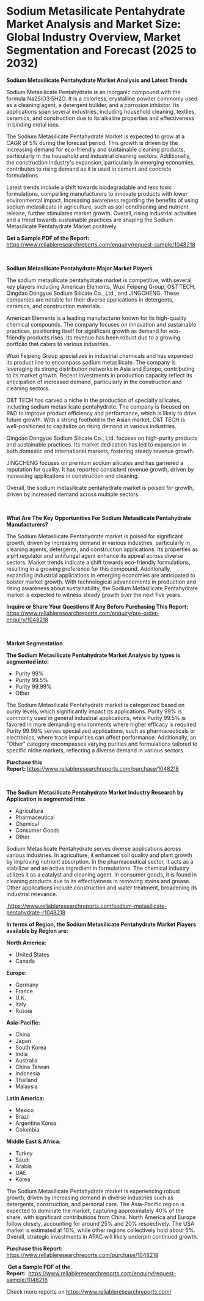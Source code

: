 <p><h1>Sodium Metasilicate Pentahydrate Market Analysis and Market Size: Global Industry Overview, Market Segmentation and Forecast (2025 to 2032)</h1></p><p><strong>Sodium Metasilicate Pentahydrate Market Analysis and Latest Trends</strong></p>
<p><p>Sodium Metasilicate Pentahydrate is an inorganic compound with the formula Na2SiO3·5H2O. It is a colorless, crystalline powder commonly used as a cleaning agent, a detergent builder, and a corrosion inhibitor. Its applications span several industries, including household cleaning, textiles, ceramics, and construction due to its alkaline properties and effectiveness in binding metal ions.</p><p>The Sodium Metasilicate Pentahydrate Market is expected to grow at a CAGR of 5% during the forecast period. This growth is driven by the increasing demand for eco-friendly and sustainable cleaning products, particularly in the household and industrial cleaning sectors. Additionally, the construction industry's expansion, particularly in emerging economies, contributes to rising demand as it is used in cement and concrete formulations.</p><p>Latest trends include a shift towards biodegradable and less toxic formulations, compelling manufacturers to innovate products with lower environmental impact. Increasing awareness regarding the benefits of using sodium metasilicate in agriculture, such as soil conditioning and nutrient release, further stimulates market growth. Overall, rising industrial activities and a trend towards sustainable practices are shaping the Sodium Metasilicate Pentahydrate Market positively.</p></p>
<p><strong>Get a Sample PDF of the Report:&nbsp;</strong> <a href="https://www.reliableresearchreports.com/enquiry/request-sample/1048218?utm_campaign=3051&utm_medium=2&utm_source=Github&utm_content=ia&utm_term=01042025&utm_id=sodium-metasilicate-pentahydrate">https://www.reliableresearchreports.com/enquiry/request-sample/1048218</a></p>
<p>&nbsp;</p>
<p><strong>Sodium Metasilicate Pentahydrate Major Market Players</strong></p>
<p><p>The sodium metasilicate pentahydrate market is competitive, with several key players including American Elements, Wuxi Feipeng Group, O&T TECH, Qingdao Dongyue Sodium Silicate Co., Ltd., and JINGCHENG. These companies are notable for their diverse applications in detergents, ceramics, and construction materials.</p><p>American Elements is a leading manufacturer known for its high-quality chemical compounds. The company focuses on innovation and sustainable practices, positioning itself for significant growth as demand for eco-friendly products rises. Its revenue has been robust due to a growing portfolio that caters to various industries.</p><p>Wuxi Feipeng Group specializes in industrial chemicals and has expanded its product line to encompass sodium metasilicate. The company is leveraging its strong distribution networks in Asia and Europe, contributing to its market growth. Recent investments in production capacity reflect its anticipation of increased demand, particularly in the construction and cleaning sectors.</p><p>O&T TECH has carved a niche in the production of specialty silicates, including sodium metasilicate pentahydrate. The company is focused on R&D to improve product efficiency and performance, which is likely to drive future growth. With a strong foothold in the Asian market, O&T TECH is well-positioned to capitalize on rising demand in various industries.</p><p>Qingdao Dongyue Sodium Silicate Co., Ltd. focuses on high-purity products and sustainable practices. Its market dedication has led to expansion in both domestic and international markets, fostering steady revenue growth.</p><p>JINGCHENG focuses on premium sodium silicates and has garnered a reputation for quality. It has reported consistent revenue growth, driven by increasing applications in construction and cleaning.</p><p>Overall, the sodium metasilicate pentahydrate market is poised for growth, driven by increased demand across multiple sectors.</p></p>
<p>&nbsp;</p>
<p><strong>What Are The Key Opportunities For Sodium Metasilicate Pentahydrate Manufacturers?</strong></p>
<p><p>The Sodium Metasilicate Pentahydrate market is poised for significant growth, driven by increasing demand in various industries, particularly in cleaning agents, detergents, and construction applications. Its properties as a pH regulator and antifungal agent enhance its appeal across diverse sectors. Market trends indicate a shift towards eco-friendly formulations, resulting in a growing preference for this compound. Additionally, expanding industrial applications in emerging economies are anticipated to bolster market growth. With technological advancements in production and rising awareness about sustainability, the Sodium Metasilicate Pentahydrate market is expected to witness steady growth over the next five years.</p></p>
<p><strong>Inquire or Share Your Questions If Any Before Purchasing This Report:</strong> <a href="https://www.reliableresearchreports.com/enquiry/pre-order-enquiry/1048218?utm_campaign=3051&utm_medium=2&utm_source=Github&utm_content=ia&utm_term=01042025&utm_id=sodium-metasilicate-pentahydrate">https://www.reliableresearchreports.com/enquiry/pre-order-enquiry/1048218</a></p>
<p>&nbsp;</p>
<p><strong>Market Segmentation</strong></p>
<p><strong>The Sodium Metasilicate Pentahydrate Market Analysis by types is segmented into:</strong></p>
<p><ul><li>Purity 99%</li><li>Purity 99.5%</li><li>Purity 99.99%</li><li>Other</li></ul></p>
<p><p>The Sodium Metasilicate Pentahydrate market is categorized based on purity levels, which significantly impact its applications. Purity 99% is commonly used in general industrial applications, while Purity 99.5% is favored in more demanding environments where higher efficacy is required. Purity 99.99% serves specialized applications, such as pharmaceuticals or electronics, where trace impurities can affect performance. Additionally, an "Other" category encompasses varying purities and formulations tailored to specific niche markets, reflecting a diverse demand in various sectors.</p></p>
<p><strong>Purchase this Report:&nbsp;</strong><a href="https://www.reliableresearchreports.com/purchase/1048218?utm_campaign=3051&utm_medium=2&utm_source=Github&utm_content=ia&utm_term=01042025&utm_id=sodium-metasilicate-pentahydrate">https://www.reliableresearchreports.com/purchase/1048218</a></p>
<p>&nbsp;</p>
<p><strong>The Sodium Metasilicate Pentahydrate Market Industry Research by Application is segmented into:</strong></p>
<p><ul><li>Agricultura</li><li>Pharmaceutical</li><li>Chemical</li><li>Consumer Goods</li><li>Other</li></ul></p>
<p><p>Sodium Metasilicate Pentahydrate serves diverse applications across various industries. In agriculture, it enhances soil quality and plant growth by improving nutrient absorption. In the pharmaceutical sector, it acts as a stabilizer and an active ingredient in formulations. The chemical industry utilizes it as a catalyst and cleaning agent. In consumer goods, it is found in cleaning products due to its effectiveness in removing stains and grease. Other applications include construction and water treatment, broadening its industrial relevance.</p></p>
<p><a href="https://www.reliableresearchreports.com/sodium-metasilicate-pentahydrate-r1048218?utm_campaign=3051&utm_medium=2&utm_source=Github&utm_content=ia&utm_term=01042025&utm_id=sodium-metasilicate-pentahydrate">&nbsp;https://www.reliableresearchreports.com/sodium-metasilicate-pentahydrate-r1048218</a></p>
<p><strong>In terms of Region, the Sodium Metasilicate Pentahydrate Market Players available by Region are:</strong></p>
<p>
    <p> <strong> North America: </strong>
        <ul>
            <li>United States</li>
            <li>Canada</li>
        </ul>
        </p> 
    <p> <strong> Europe: </strong>
        <ul>
            <li>Germany</li>
            <li>France</li>
            <li>U.K.</li>
            <li>Italy</li>
            <li>Russia</li>
        </ul>
        </p> 
    <p> <strong> Asia-Pacific: </strong>
        <ul>
            <li>China</li>
            <li>Japan</li>
            <li>South Korea</li>
            <li>India</li>
            <li>Australia</li>
            <li>China Taiwan</li>
            <li>Indonesia</li>
            <li>Thailand</li>
            <li>Malaysia</li>
        </ul>
        </p> 
    <p> <strong> Latin America: </strong>
        <ul>
            <li>Mexico</li>
            <li>Brazil</li>
            <li>Argentina Korea</li>
            <li>Colombia</li>
        </ul>
        </p> 
    <p> <strong> Middle East & Africa: </strong>
        <ul>
            <li>Turkey</li>
            <li>Saudi</li>
            <li>Arabia</li>
            <li>UAE</li>
            <li>Korea</li>
        </ul>
    </p>
    </p>
<p><p>The Sodium Metasilicate Pentahydrate market is experiencing robust growth, driven by increasing demand in diverse industries such as detergents, construction, and personal care. The Asia-Pacific region is expected to dominate the market, capturing approximately 40% of the share, with significant contributions from China. North America and Europe follow closely, accounting for around 25% and 20% respectively. The USA market is estimated at 10%, while other regions collectively hold about 5%. Overall, strategic investments in APAC will likely underpin continued growth.</p></p>
<p><strong>Purchase this Report: </strong><a href="https://www.reliableresearchreports.com/purchase/1048218?utm_campaign=3051&utm_medium=2&utm_source=Github&utm_content=ia&utm_term=01042025&utm_id=sodium-metasilicate-pentahydrate">https://www.reliableresearchreports.com/purchase/1048218</a></p>
<p>&nbsp;<strong>Get a Sample PDF of the Report:&nbsp;&nbsp;</strong><a href="https://www.reliableresearchreports.com/enquiry/request-sample/1048218?utm_campaign=3051&utm_medium=2&utm_source=Github&utm_content=ia&utm_term=01042025&utm_id=sodium-metasilicate-pentahydrate">https://www.reliableresearchreports.com/enquiry/request-sample/1048218</a></p>
<p><strong></strong></p>
<p>Check more reports on <a href="https://www.reliableresearchreports.com/?utm_campaign=3051&utm_medium=2&utm_source=Github&utm_content=ia&utm_term=01042025&utm_id=sodium-metasilicate-pentahydrate">https://www.reliableresearchreports.com/</a></p>